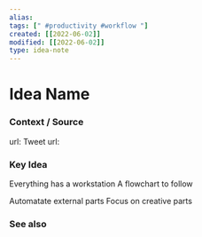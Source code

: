 ```yaml
---
alias: 
tags: [" #productivity #workflow "]
created: [[2022-06-02]]
modified: [[2022-06-02]]
type: idea-note
---
```

# Idea Name

### Context / Source
url: 
Tweet url: 

### Key Idea

Everything has a workstation
A flowchart to follow

Automatate external parts
Focus on creative parts

### See also

